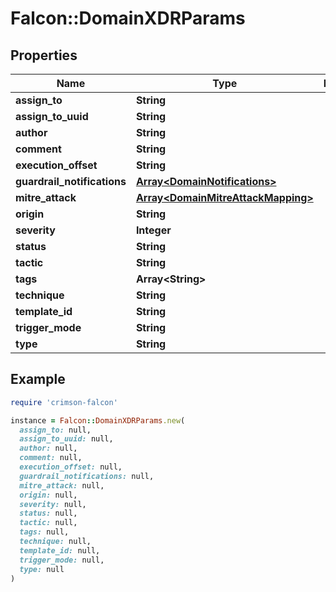 # Falcon::DomainXDRParams

## Properties

| Name | Type | Description | Notes |
| ---- | ---- | ----------- | ----- |
| **assign_to** | **String** |  |  |
| **assign_to_uuid** | **String** |  |  |
| **author** | **String** |  |  |
| **comment** | **String** |  |  |
| **execution_offset** | **String** |  |  |
| **guardrail_notifications** | [**Array&lt;DomainNotifications&gt;**](DomainNotifications.md) |  | [optional] |
| **mitre_attack** | [**Array&lt;DomainMitreAttackMapping&gt;**](DomainMitreAttackMapping.md) |  | [optional] |
| **origin** | **String** |  |  |
| **severity** | **Integer** |  |  |
| **status** | **String** |  |  |
| **tactic** | **String** |  |  |
| **tags** | **Array&lt;String&gt;** |  |  |
| **technique** | **String** |  |  |
| **template_id** | **String** |  |  |
| **trigger_mode** | **String** |  |  |
| **type** | **String** |  |  |

## Example

```ruby
require 'crimson-falcon'

instance = Falcon::DomainXDRParams.new(
  assign_to: null,
  assign_to_uuid: null,
  author: null,
  comment: null,
  execution_offset: null,
  guardrail_notifications: null,
  mitre_attack: null,
  origin: null,
  severity: null,
  status: null,
  tactic: null,
  tags: null,
  technique: null,
  template_id: null,
  trigger_mode: null,
  type: null
)
```

